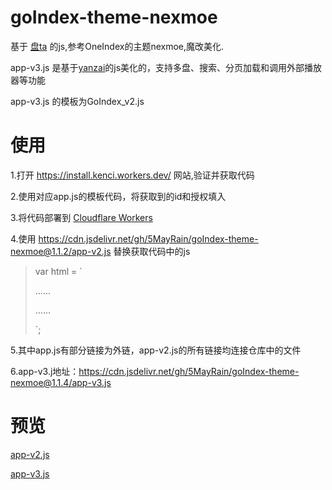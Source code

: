 # goIndex-theme-nexmoe

基于 [盘ta](https://github.com/Hidove/goindex) 的js,参考OneIndex的主题nexmoe,魔改美化.

app-v3.js 是基于[yanzai](https://github.com/yanzai/goindex)的js美化的，支持多盘、搜索、分页加载和调用外部播放器等功能

app-v3.js 的模板为GoIndex_v2.js


# 使用

1.打开 https://install.kenci.workers.dev/ 网站,验证并获取代码

2.使用对应app.js的模板代码，将获取到的id和授权填入

3.将代码部署到 [Cloudflare Workers](https://www.cloudflare.com/)

4.使用 https://cdn.jsdelivr.net/gh/5MayRain/goIndex-theme-nexmoe@1.1.2/app-v2.js 替换获取代码中的js
> var html = `
> 
> ......
> <script src="替换"></script>
> 
> ......
> 
> `;

5.其中app.js有部分链接为外链，app-v2.js的所有链接均连接仓库中的文件

6.app-v3.j地址：https://cdn.jsdelivr.net/gh/5MayRain/goIndex-theme-nexmoe@1.1.4/app-v3.js

# 预览
[app-v2.js](https://go.zgh.workers.dev/) 

[app-v3.js](https://demo.zgh.workers.dev/) 
